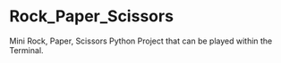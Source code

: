 # Rock_Paper_Scissors
Mini Rock, Paper, Scissors Python Project that can be played within the Terminal.
